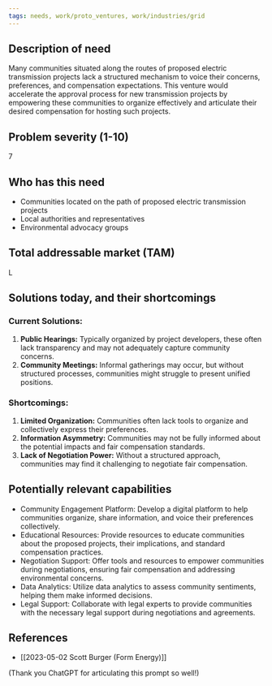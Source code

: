 ```yaml
---
tags: needs, work/proto_ventures, work/industries/grid
---
```

## Description of need
Many communities situated along the routes of proposed electric transmission projects lack a structured mechanism to voice their concerns, preferences, and compensation expectations. This venture would accelerate the approval process for new transmission projects by empowering these communities to organize effectively and articulate their desired compensation for hosting such projects.

## Problem severity (1-10)
7

## Who has this need
- Communities located on the path of proposed electric transmission projects
- Local authorities and representatives
- Environmental advocacy groups

## Total addressable market (TAM)
L

## Solutions today, and their shortcomings
### Current Solutions:
1. **Public Hearings:** Typically organized by project developers, these often lack transparency and may not adequately capture community concerns.
2. **Community Meetings:** Informal gatherings may occur, but without structured processes, communities might struggle to present unified positions.

### Shortcomings:
1. **Limited Organization:** Communities often lack tools to organize and collectively express their preferences.
2. **Information Asymmetry:** Communities may not be fully informed about the potential impacts and fair compensation standards.
3. **Lack of Negotiation Power:** Without a structured approach, communities may find it challenging to negotiate fair compensation.

## Potentially relevant capabilities
- Community Engagement Platform: Develop a digital platform to help communities organize, share information, and voice their preferences collectively.
- Educational Resources: Provide resources to educate communities about the proposed projects, their implications, and standard compensation practices.
- Negotiation Support: Offer tools and resources to empower communities during negotiations, ensuring fair compensation and addressing environmental concerns.
- Data Analytics: Utilize data analytics to assess community sentiments, helping them make informed decisions.
- Legal Support: Collaborate with legal experts to provide communities with the necessary legal support during negotiations and agreements.

## References
- [[2023-05-02 Scott Burger (Form Energy)]]

(Thank you ChatGPT for articulating this prompt so well!)